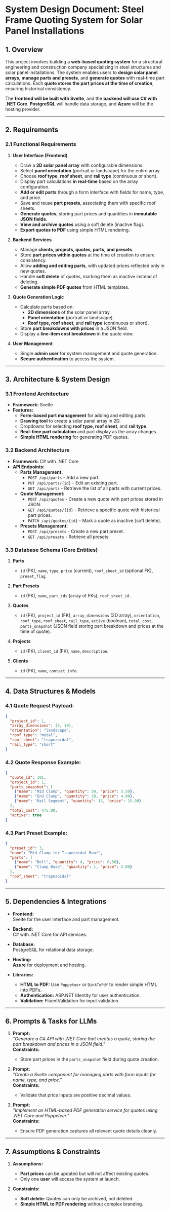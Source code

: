 # **System Design Document: Steel Frame Quoting System for Solar Panel Installations**

## 1. **Overview**

This project involves building a **web-based quoting system** for a structural engineering and construction company specializing in steel structures and solar panel installations. The system enables users to **design solar panel arrays**, **manage parts and presets**, and **generate quotes** with real-time part calculations. Each **quote stores the part prices at the time of creation**, ensuring historical consistency. 

The **frontend will be built with Svelte**, and the **backend will use C# with .NET Core**. **PostgreSQL** will handle data storage, and **Azure** will be the hosting provider.

---

## 2. **Requirements**

### 2.1 **Functional Requirements**

1. **User Interface (Frontend)**
   - Draw a **2D solar panel array** with configurable dimensions.
   - Select **panel orientation** (portrait or landscape) for the entire array.
   - Choose **roof type**, **roof sheet**, and **rail type** (continuous or short).
   - Display part calculations **in real-time** based on the array configuration.
   - **Add or edit parts** through a form interface with fields for name, type, and price.
   - Save and reuse **part presets**, associating them with specific roof sheets.
   - **Generate quotes**, storing part prices and quantities in **immutable JSON fields**.
   - **View and archive quotes** using a soft delete (inactive flag).
   - **Export quotes to PDF** using simple HTML rendering.

2. **Backend Services**
   - Manage **clients, projects, quotes, parts, and presets**.
   - Store **part prices within quotes** at the time of creation to ensure consistency.
   - Allow **adding and editing parts**, with updated prices reflected only in new quotes.
   - Handle **soft delete** of quotes, marking them as inactive instead of deleting.
   - **Generate simple PDF quotes** from HTML templates.

3. **Quote Generation Logic**
   - Calculate parts based on:
     - **2D dimensions** of the solar panel array.
     - **Panel orientation** (portrait or landscape).
     - **Roof type, roof sheet**, and **rail type** (continuous or short).
   - Store **part breakdowns with prices** in a JSON field.
   - Display a **line-item cost breakdown** in the quote view.

4. **User Management**
   - Single **admin user** for system management and quote generation.
   - **Secure authentication** to access the system.

---

## 3. **Architecture & System Design**

### 3.1 **Frontend Architecture**

- **Framework:** Svelte  
- **Features:**
  - **Form-based part management** for adding and editing parts.
  - **Drawing tool** to create a solar panel array in 2D.
  - Dropdowns for selecting **roof type, roof sheet**, and **rail type**.
  - **Real-time part calculation** and part display as the array changes.
  - **Simple HTML rendering** for generating PDF quotes.

### 3.2 **Backend Architecture**

- **Framework:** C# with .NET Core
- **API Endpoints:**
  - **Parts Management:**
    - `POST /api/parts` - Add a new part.
    - `PUT /api/parts/{id}` - Edit an existing part.
    - `GET /api/parts` - Retrieve the list of all parts with current prices.
  - **Quote Management:**
    - `POST /api/quotes` - Create a new quote with part prices stored in JSON.
    - `GET /api/quotes/{id}` - Retrieve a specific quote with historical part prices.
    - `PATCH /api/quotes/{id}` - Mark a quote as inactive (soft delete).
  - **Presets Management:**
    - `POST /api/presets` - Create a new part preset.
    - `GET /api/presets` - Retrieve all presets.

### 3.3 **Database Schema (Core Entities)**

1. **Parts**
   - `id` (PK), `name`, `type`, `price` (current), `roof_sheet_id` (optional FK), `preset_flag`.

2. **Part Presets**
   - `id` (PK), `name`, `part_ids` (array of FKs), `roof_sheet_id`.

3. **Quotes**
   - `id` (PK), `project_id` (FK), `array_dimensions` (2D array), `orientation`,  
     `roof_type`, `roof_sheet`, `rail_type`, `active` (boolean), `total_cost`,  
     `parts_snapshot` (JSON field storing part breakdown and prices at the time of quote).

4. **Projects**
   - `id` (PK), `client_id` (FK), `name`, `description`.

5. **Clients**
   - `id` (PK), `name`, `contact_info`.

---

## 4. **Data Structures & Models**

### 4.1 **Quote Request Payload:**
```json
{
  "project_id": 1,
  "array_dimensions": [5, 10],
  "orientation": "landscape",
  "roof_type": "metal",
  "roof_sheet": "trapezoidal",
  "rail_type": "short"
}
```

### 4.2 **Quote Response Example:**
```json
{
  "quote_id": 101,
  "project_id": 1,
  "parts_snapshot": [
    {"name": "Mid Clamp", "quantity": 50, "price": 3.50},
    {"name": "End Clamp", "quantity": 10, "price": 4.00},
    {"name": "Rail Segment", "quantity": 15, "price": 25.00}
  ],
  "total_cost": 475.00,
  "active": true
}
```

### 4.3 **Part Preset Example:**
```json
{
  "preset_id": 3,
  "name": "Mid-Clamp for Trapezoidal Roof",
  "parts": [
    {"name": "Bolt", "quantity": 4, "price": 0.50},
    {"name": "Clamp Base", "quantity": 1, "price": 2.00}
  ],
  "roof_sheet": "trapezoidal"
}
```

---

## 5. **Dependencies & Integrations**

- **Frontend:**  
  Svelte for the user interface and part management.

- **Backend:**  
  C# with .NET Core for API services.

- **Database:**  
  PostgreSQL for relational data storage.

- **Hosting:**  
  **Azure** for deployment and hosting.

- **Libraries:**  
  - **HTML to PDF:** Use `Puppeteer` or `DinkToPdf` to render simple HTML into PDFs.
  - **Authentication:** ASP.NET Identity for user authentication.
  - **Validation:** FluentValidation for input validation.

---

## 6. **Prompts & Tasks for LLMs**

1. **Prompt:**  
   *"Generate a C# API with .NET Core that creates a quote, storing the part breakdown and prices in a JSON field."*  
   **Constraints:**  
   - Store part prices in the `parts_snapshot` field during quote creation.

2. **Prompt:**  
   *"Create a Svelte component for managing parts with form inputs for name, type, and price."*  
   **Constraints:**  
   - Validate that price inputs are positive decimal values.

3. **Prompt:**  
   *"Implement an HTML-based PDF generation service for quotes using .NET Core and Puppeteer."*  
   **Constraints:**  
   - Ensure PDF generation captures all relevant quote details cleanly.

---

## 7. **Assumptions & Constraints**

1. **Assumptions:**
   - **Part prices** can be updated but will not affect existing quotes.
   - Only one **user** will access the system at launch.

2. **Constraints:**
   - **Soft delete**: Quotes can only be archived, not deleted.
   - **Simple HTML to PDF rendering** without complex branding.

